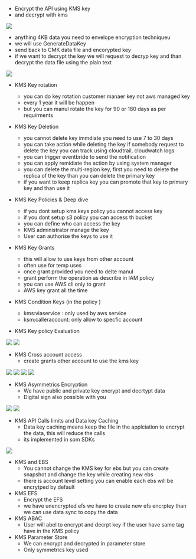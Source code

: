 
- Encrypt the API using KMS key
- and decrypt with kms

<img src="img/5.1.png" />

- anything 4KB data you need to envelope encryption techniqueu
- we will use GenerateDataKey
- send back to CMK data file and encorypted key
- if we want to decrypt the key we will request to decryp key and than decrypt the data file using the plain text

<img src="img/5.2.png" />

- KMS Key rotation
    - you can do key rotation customer manaer key not aws managed key
    - every 1 year it will be happen
    - but you can manul rotate the key for 90 or 180 days as per requirments

- KMS Key Deletion
    - you cannot delete key immdiate you need to use 7 to 30 days
    - you can take action while deleting the key if somebody request to delete the key you can track using cloudtrail, cloudwatch logs
    - you can trigger eventbride to send the notification
    - you can apply remidiate the action by using system manager
    - you can delete the multi-region key, first you need to delete the replica of the key than you can delete the primary key
    - if you want to keep replica key you can promote that key to primary key and than use it

- KMS Key Policies & Deep dive
    - if you dont setup kms keys policy you cannot access key
    - if you dont setup s3 policy you can access th bucket
    - you can define who can access the key
    - KMS administrator manage the key
    - User can authorise the keys to use it

- KMS Key Grants
    - this will allow to use keys from other account
    - often use for temp uses
    - once grant provided you need to delte manul
    - grant perform the operation as describe in IAM policy
    - you can use AWS cli only to grant
    - AWS key grant all the time

- KMS Condition Keys (in the policy )
    - kms:viaservice : only used by aws service
    - ksm:calleraccount: only allow to specfic account

- KMS Key policy Evaluation

<img src="img/5.3.png" />

<img src="img/5.4.png" />


- KMS Cross account access
    - create grants other account to use the kms key


<img src="img/5.5.png" />

<img src="img/5.6.png" />

<img src="img/5.7.png" />

<img src="img/5.8.png" />



- KMS Asymmetrics Encryption
    - We have public and private key encrypt and decrtypt data
    - Digital sign also possible with you


<img src="img/5.9.png" />

<img src="img/5.10.png" />


- KMS API Calls limits and Data key Caching
    - Data key caching means keep the file in the applciation to encrypt the data, this will reduce the calls
    - its implemented in som SDKs

<img src="img/5.11.png" />

- KMS and EBS
    - You cannot change the KMS key for ebs but you can create snapshot and change the key while creating new ebs
    - there is account level setting you can enable each ebs will be encrytped by default
- KMS EFS
    - Encrypt the EFS
    - we have unencrypted efs we have to create new efs encrptey than we can use data sync to copy the data
- KMS ABAC
    - User will abel to encrypt and decrpt key if the user have same tag have in the KMS policy
- KMS Parameter Store
    - We can encrypt and decrypted in parameter store
    - Only symmetrics key used
